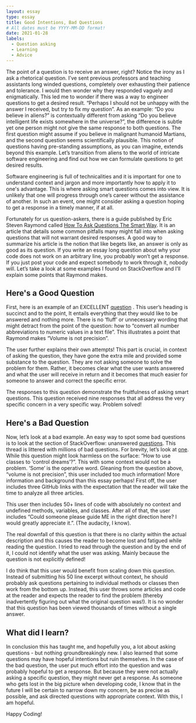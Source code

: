 ```yaml
---
layout: essay
type: essay
title: Good Intentions, Bad Questions
# All dates must be YYYY-MM-DD format!
date: 2021-01-28
labels:
  - Question asking
  - Learning
  - Advice
---
```


The point of a question is to receive an answer, right? Notice the irony as I ask a rhetorical question. I’ve sent previous professors and teaching assistants long winded questions, completely over exhausting their patience and tolerance. I would then wonder why they responded vaguely and enigmatically. This led me to wonder if there was a way to engineer questions to get a desired result. “Perhaps I should not be unhappy with the answer I received, but try to fix my question”. As an example: “Do you believe in aliens?” is contextually different from asking “Do you believe intelligent life exists somewhere in the universe?”, the difference is subtle yet one person might not give the same response to both questions. The first question might assume if you believe in malignant humanoid Martians, and the second question seems scientifically plausible. This notion of questions having pre-standing assumptions, as you can imagine, extends beyond this example. Let’s transition from aliens to the world of intricate software engineering and find out how we can formulate questions to get desired results.

Software engineering is full of technicalities and it is important for one to understand context and jargon and more importantly how to apply it to one's advantage. This is where asking smart questions comes into view. It is unlikely that one will progress through one’s career without the assistance of another. In such an event, one might consider asking a question hoping to get a response in a timely manner, if at all.

Fortunately for us question-askers, there is a guide published by Eric Steven Raymond called [How To Ask Questions The Smart Way](http://www.catb.org/esr/faqs/smart-questions.html). It is an article that details some common pitfalls many might fall into when asking questions that will not warrant desired responses. A good way to summarize his article is the notion that like begets like, an answer is only as good as its question. If you write an essay long question about why your code does not work on an arbitrary line, you probably won’t get a response. If you just post your code and expect somebody to work through it, nobody will. Let’s take a look at some examples I found on StackOverflow and I’ll explain some points that Raymond makes.

## Here's a Good Question

First, here is an example of an EXCELLENT [question](https://stackoverflow.com/questions/65536137/convert-all-number-abbreviations-to-numeric-values-in-a-text-file) . This user’s heading is succinct and to the point, It entails everything that they would like to be answered and nothing more. There is no ‘fluff’ or unnecessary wording that might detract from the point of the question: how to “convert all number abbreviations to numeric values in a text file”. This illustrates a point that Raymond makes “Volume is not precision”. 

The user further explains their own attempts! This part is crucial, in context of asking the question, they have gone the extra mile and provided some substance to the question. They are not asking someone to solve the problem for them. Rather, it becomes clear what the user wants answered and what the user will receive in return and it becomes that much easier for someone to answer and correct the specific error. 

The responses to this question demonstrate the fruitfulness of asking smart questions. This question received nine responses that all address the very specific concern in a very specific way. Problem solved!

## Here's a Bad Question

Now, let’s look at a bad example. An easy way to spot some bad questions is to look at the section of StackOverflow: unanswered [questions](https://stackoverflow.com/unanswered). This thread is littered with millions of bad questions. For brevity, let’s look at [one](https://stackoverflow.com/questions/49162455/how-to-use-classes-to-control-dreams). While this question might look harmless on the surface: “How to use classes to ‘control dreams’?”. This with some context would not be a problem. ‘Some’ is the operative word. Gleaning from the question above, “volume is not precision”, this user included too much information! More information and background than this essay perhaps! First off, the user includes three GitHub links with the expectation that the reader will take the time to analyze all three articles.

This user then includes 50+ lines of code with absolutely no context and undefined methods, variables, and classes. After all of that, the user includes “Could someone please guide ME in the right direction here? I would greatly appreciate it.”. (The audacity, I know).

The real downfall of this question is that there is no clarity within the actual description and this causes the reader to become lost and fatigued while reading the question. I tried to read through the question and by the end of it, I could not identify what the user was asking. Mainly because the question is not explicitly defined!

I do think that this user would benefit from scaling down this question. Instead of submitting his 50 line excerpt without context, he should probably ask questions pertaining to individual methods or classes then work from the bottom up. Instead, this user throws some articles and code at the reader and expects the reader to find the problem (thereby inadvertently figuring out what the original question was!). It is no wonder that this question has been viewed thousands of times without a single answer.

## What did I learn?

In conclusion this has taught me, and hopefully you, a lot about asking questions - but nothing groundbreakingly new. I also learned that some questions may have hopeful intentions but ruin themselves. In the case of the bad question, the user put much effort into the question and was probably hopeful to get a response. But because they were not actually asking a specific question, they might never get a response. As someone who gets lost in the big picture when developing code, I know that in the future I will be certain to narrow down my concern, be as precise as possible, and ask directed questions with appropriate context. With this, I am hopeful. 

Happy Coding!
